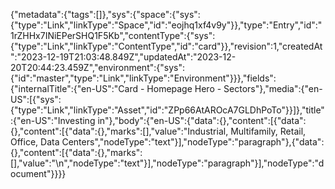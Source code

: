 {"metadata":{"tags":[]},"sys":{"space":{"sys":{"type":"Link","linkType":"Space","id":"eojhq1xf4v9y"}},"type":"Entry","id":"1rZHHx7INiEPerSHQ1F5Kb","contentType":{"sys":{"type":"Link","linkType":"ContentType","id":"card"}},"revision":1,"createdAt":"2023-12-19T21:03:48.849Z","updatedAt":"2023-12-20T20:44:23.459Z","environment":{"sys":{"id":"master","type":"Link","linkType":"Environment"}}},"fields":{"internalTitle":{"en-US":"Card - Homepage Hero - Sectors"},"media":{"en-US":[{"sys":{"type":"Link","linkType":"Asset","id":"ZPp66AtAROcA7GLDhPoTo"}}]},"title":{"en-US":"Investing in"},"body":{"en-US":{"data":{},"content":[{"data":{},"content":[{"data":{},"marks":[],"value":"Industrial, Multifamily, Retail, Office, Data Centers","nodeType":"text"}],"nodeType":"paragraph"},{"data":{},"content":[{"data":{},"marks":[],"value":"\n","nodeType":"text"}],"nodeType":"paragraph"}],"nodeType":"document"}}}}